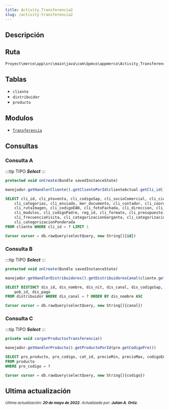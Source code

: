 ```yaml
---
title: Activity_Transferencia2
slug: /activity-transferencia2
---
```

## Descripción

## Ruta

```js
Proyect\merco\app\src\main\java\com\bpmco\appmerco\Activity_Transferencia2.java
```

## Tablas

- ```cliente```
- ```distribuidor```
- ```producto```

## Modulos

- [```Transferencia```](./../modules/modulo-5.md)

## Consultas

### Consulta A

:::tip TIPO
***Select***
:::

```js title="Método desde donde se invoca"
protected void onCreate(Bundle savedInstanceState)
```

```js title="Método"
manejador.getHandlerCliente().getClientePorId(clienteActual.getCli_id())
```

```sql title="Query"
SELECT cli_id, cli_ptoventa, cli_codigoSap, cli_socioComercial, cli_ciudad,
    cli_categorias, cli_enviado, mer_documento, cli_contador, cli_coordenada, 
    cli_rutaImagen, cli_codigoEAN, cli_fotoFachada, cli_direccion, cli_canal, 
    cli_modulos, cli_codigoPadre, reg_id, cli_formato, cli_presupuesto, cli_subCanal,
    cli_frecuenciaVisita, cli_categorizacionGarganta, cli_categorizacionProbiotico, 
    cli_categorizacionPonderada
FROM cliente WHERE cli_id = ? LIMIT 1

Cursor cursor = db.rawQuery(selectQuery, new String[]{id})
```

### Consulta B

:::tip TIPO
***Select***
:::

```js title="Método desde donde se invoca"
protected void onCreate(Bundle savedInstanceState)
```

```js title="Método"
manejador.getHandlerDistribuidores().getDistribuidoresCanal(cliente.getCli_canal())
```

```sql title="Query"
SELECT DISTINCT dis_id, dis_nombre, dis_nit, dis_canal, dis_codigoSap, 
    pob_id, dis_pago
FROM distribuidor WHERE dis_canal = ? ORDER BY dis_nombre ASC

Cursor cursor = db.rawQuery(selectQuery, new String[]{canal})
```

### Consulta C

:::tip TIPO
***Select***
:::

```js title="Método desde donde se invoca"
private void cargarProductosTransferencia()
```

```js title="Método"
manejador.getHandlerProducto().getProductoPorId(pro.getCodigoPro())
```

```sql title="Query"
SELECT pro_producto, pro_codigo, cat_id, precioMin, precioMax, codigoEAN, codigoPLU, precioSugerido, graId, pro_subCanal
FROM producto 
WHERE pro_codigo = ?

Cursor cursor = db.rawQuery(selectQuery, new String[]{codigo})
```

## Ultima actualización

<div class='ultima-actualizacion'> 
    <small> 
        <i> Ultima actualización: <b> 20 de mayo de 2022.</b></i> 
    </small>
    <small> 
        <i> Actualizado por: <b> Julian A. Ortiz.</b></i> 
    </small> 
</div>
